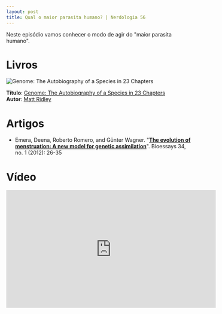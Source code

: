 ```yaml
---
layout: post
title: Qual o maior parasita humano? | Nerdologia 56
---
```


Neste episódio vamos conhecer o modo de agir do "maior parasita humano".

Livros
=====

![Genome: The Autobiography of a Species in 23 Chapters](../images/informacao.jpeg)

**Título**: [Genome: The Autobiography of a Species in 23 Chapters](http://www.amazon.com/Genome-The-Autobiography-Species-Chapters/dp/0060894083)<br>
**Autor**: [Matt Ridley](https://www.mattridley.co.uk/)


Artigos
=====

- Emera, Deena, Roberto Romero, and Günter Wagner. "[**The evolution of menstruation: A new model for genetic assimilation**](http://onlinelibrary.wiley.com/doi/10.1002/bies.201100099/pdf)". Bioessays 34, no. 1 (2012): 26-35

Vídeo
=====

<iframe width="560" height="315" src="https://www.youtube.com/embed/8hU7f1cf7iA" frameborder="0" allowfullscreen></iframe>

